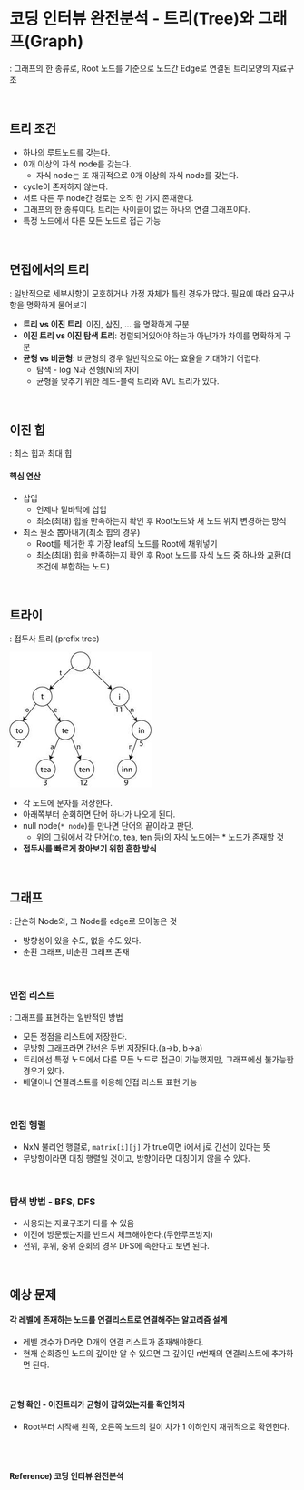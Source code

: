 # 코딩 인터뷰 완전분석 - 트리(Tree)와 그래프(Graph)

: 그래프의 한 종류로, Root 노드를 기준으로 노드간 Edge로 연결된 트리모양의 자료구조

<br>

## 트리 조건

* 하나의 루트노드를 갖는다.
* 0개 이상의 자식 node를 갖는다.
  * 자식 node는 또 재귀적으로 0개 이상의 자식 node를 갖는다.
* cycle이 존재하지 않는다.
* 서로 다른 두 node간 경로는 오직 한 가지 존재한다.
* 그래프의 한 종류이다. 트리는 사이클이 없는 하나의 연결 그래프이다.
* 특정 노드에서 다른 모든 노드로 접근 가능

<br>

## 면접에서의 트리

: 일반적으로 세부사항이 모호하거나 가정 자체가 틀린 경우가 많다. 필요에 따라 요구사항을 명확하게 물어보기

* **트리 vs 이진 트리**: 이진, 삼진, ... 을 명확하게 구분
* **이진 트리 vs 이진 탐색 트리**: 정렬되어있어야 하는가 아닌가가 차이를 명확하게 구분
* **균형 vs 비균형**: 비균형의 경우 일반적으로 아는 효율을 기대하기 어렵다.
  * 탐색 - log N과 선형(N)의 차이
  * 균형을 맞추기 위한 레드-블랙 트리와 AVL 트리가 있다.

<br>

## 이진 힙

: 최소 힙과 최대 힙

#### 핵심 연산

* 삽입
  * 언제나 밑바닥에 삽입
  * 최소(최대) 힙을 만족하는지 확인 후 Root노드와 새 노드 위치 변경하는 방식
* 최소 원소 뽑아내기(최소 힙의 경우)
  * Root를 제거한 후 가장 leaf의 노드를 Root에 채워넣기
  * 최소(최대) 힙을 만족하는지 확인 후 Root 노드를 자식 노드 중 하나와 교환(더 조건에 부합하는 노드)

<br>

## 트라이

: 접두사 트리.(prefix tree)

![trie](./images/trie.png)

* 각 노드에 문자를 저장한다.
* 아래쪽부터 순회하면 단어 하나가 나오게 된다.
* null node(`* node`)를 만나면 단어의 끝이라고 판단.
  * 위의 그림에서 각 단어(to, tea, ten 등)의 자식 노드에는 * 노드가 존재할 것
* **접두사를 빠르게 찾아보기 위한 흔한 방식**

<br>

## 그래프

: 단순히 Node와, 그 Node를  edge로 모아놓은 것

* 방향성이 있을 수도, 없을 수도 있다.
* 순환 그래프, 비순환 그래프 존재

<br>

### 인접 리스트

: 그래프를 표현하는 일반적인 방법

* 모든 정점을 리스트에 저장한다.
* 무방향 그래프라면 간선은 두번 저장된다.(a->b, b->a)
* 트리에선 특정 노드에서 다른 모든 노드로 접근이 가능했지만, 그래프에선 불가능한 경우가 있다.
* 배열이나 연결리스트를 이용해 인접 리스트 표현 가능

<br>

### 인접 행렬

* NxN 불리언 행렬로, `matrix[i][j]` 가 true이면 i에서 j로 간선이 있다는 뜻
* 무방향이라면 대칭 행렬일 것이고, 방향이라면 대칭이지 않을 수 있다.

<br>

### 탐색 방법 - BFS, DFS

* 사용되는 자료구조가 다를 수 있음
* 이전에 방문했는지를 반드시 체크해야한다.(무한루프방지)
* 전위, 후위, 중위 순회의 경우 DFS에 속한다고 보면 된다.

<br>

## 예상 문제

#### 각 레벨에 존재하는 노드를 연결리스트로 연결해주는 알고리즘 설계

* 레벨 갯수가 D라면 D개의 연결 리스트가 존재해야한다.
* 현재 순회중인 노드의 깊이만 알 수 있으면 그 깊이인 n번째의 연결리스트에 추가하면 된다.

<br>

#### 균형 확인 - 이진트리가 균형이 잡혀있는지를 확인하자

* Root부터 시작해 왼쪽, 오른쪽 노드의 길이 차가 1 이하인지 재귀적으로 확인한다.

<br><br>

#### Reference) 코딩 인터뷰 완전분석


